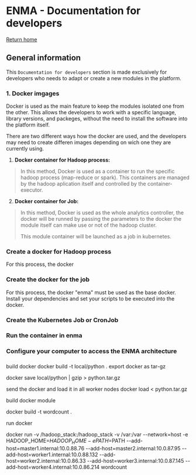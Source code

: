 # ENMA - Documentation for developers

[Return home](../README.md)

## General information

This `Documentation for developers` section is made exclusively for developers who needs to adapt or create a new modules in the platform.

### 1. Docker imgages
Docker is used as the main feature to keep the modules isolated one from the other.
This allows the developers to work with a specific language, library versions, and packeges, without the need to install the software into the platform itself.

There are two different ways how the docker are used, and the developers may need to create differen images depending on wich one they are currently using.

1. **Docker container for Hadoop process:**

> In this method, Docker is used as a container to run the specific hadoop process (map-reduce or spark).
This containers are managed by the hadoop aplication itself and controlled by the container-executor.
> 
> 
2. **Docker container for Job:**

> In this method, Docker is used as the whole analytics controller, the docker will be runned by passing the parameters 
> to the docker the module itself can make use or not of the hadoop cluster.
> 
> This module container will be launched as a job in kubernetes.
 
### Create a docker for Hadoop process
For this process, the docker 
### Create the docker for the job
For this process, the docker "enma" must be used as the base docker. Install your dependencies and set your scripts to be executed into the docker.
### Create the Kubernetes Job or CronJob

### Run the container in enma

### Configure your computer to access the ENMA architecture

###
build docker
docker build -t local/python .
export docker as tar-gz

docker save local/python | gzip > python.tar.gz

send the docker and load it in all worker nodes
docker load < python.tar.gz

build docker module

docker build -t wordcount .

run docker

docker run -v /hadoop_stack:/hadoop_stack -v /var:/var --network=host -e HADOOP_HOME=$HADOOP_HOME -e PATH=$PATH --add-host=master1.internal:10.0.88.76  --add-host=master2.internal:10.0.87.95 --add-host=worker1.internal:10.0.88.132 --add-host=worker2.internal:10.0.86.33 --add-host=worker3.internal:10.0.87.145 --add-host=worker4.internal:10.0.86.214 wordcount